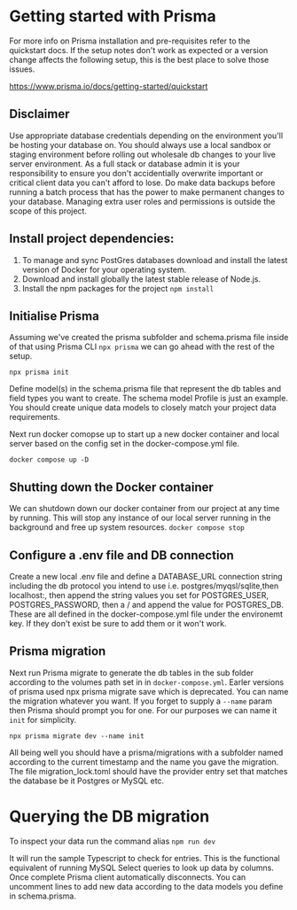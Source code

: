 # Getting started with Prisma

For more info on Prisma installation and pre-requisites refer to the quickstart docs. If the setup notes don't work as expected or a version change affects the following setup, this is the best place to solve those issues.

https://www.prisma.io/docs/getting-started/quickstart

## Disclaimer

Use appropriate database credentials depending on the environment you'll be hosting your database on. You should always use a local sandbox or staging environment before rolling out wholesale db changes to your live server environment. As a full stack or database admin it is your responsibility to ensure you don't accidentially overwrite important or critical client data you can't afford to lose. Do make data backups before running a batch process that has the power to make permanent changes to your database. Managing extra user roles and permissions is outside the scope of this project.

## Install project dependencies:

1. To manage and sync PostGres databases download and install the latest version of Docker for your operating system.
2. Download and install globally the latest stable release of Node.js.
3. Install the npm packages for the project
   `npm install`

## Initialise Prisma

Assuming we've created the prisma subfolder and schema.prisma file inside of that using Prisma CLI `npx prisma`
we can go ahead with the rest of the setup.

`npx prisma init`

Define model(s) in the schema.prisma file that represent the db tables and field types you want to create. The schema model Profile is just an example. You should create unique data models to closely match your project data requirements.

Next run docker comopse up to start up a new docker container and local server based on the config set in the docker-compose.yml file.

`docker compose up -D`

## Shutting down the Docker container

We can shutdown down our docker container from our project at any time by running. This will stop any instance of our local server running in the background and free up system resources.
`docker compose stop`

## Configure a .env file and DB connection

Create a new local .env file and define a DATABASE_URL connection string including the db protocol you intend to use i.e. postgres/myqsl/sqlite,then localhost:<PORT>, then append the string values you set for POSTGRES_USER, POSTGRES_PASSWORD, then a / and append the value for POSTGRES_DB. These are all defined in the docker-compose.yml file under the environemt key. If they don't exist be sure to add them or it won't work.

## Prisma migration

Next run Prisma migrate to generate the db tables in the sub folder according to the volumes path set in in `docker-compose.yml`. Earler versions of prisma used npx prisma migrate save which is deprecated. You can name the migration whatever you want. If you forget to supply a `--name` param then Prisma should prompt you for one. For our purposes we can name it `init` for simplicity.

`npx prisma migrate dev --name init`

All being well you should have a prisma/migrations with a subfolder named according to the current timestamp and the name you gave the migration. The file migration_lock.toml should have the provider entry set that matches the database be it Postgres or MySQL etc.

# Querying the DB migration

To inspect your data run the command alias `npm run dev`

It will run the sample Typescript to check for entries. This is the functional equivalent of running MySQL Select queries to look up data by columns. Once complete Prisma client automatically disconnects. You can uncomment lines to add new data according to the data models you define in schema.prisma.
